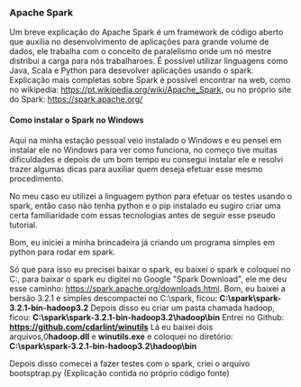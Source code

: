 ### Apache Spark

Um breve explicação do Apache Spark é um framework de código aberto que auxilia no desenvolvimento de aplicações para grande volume de dados, ele trabalha com o conceito de paralelismo onde um nó mestre distribui a carga para nós trabalharoes. É possível utilizar linguagens como Java, Scala e Python para desevolver aplicações usando o spark. 
Explicação mais completas sobre Spark é possível encontrar na web, como no wikipedia: https://pt.wikipedia.org/wiki/Apache_Spark, ou no próprio site do Spark: https://spark.apache.org/

#### Como instalar o Spark no Windows

Aqui na minha estação pessoal veio instalado o Windows e eu pensei em instalar ele no Windows para ver como funciona, no começo tive muitas dificuldades e depois de um bom tempo eu consegui instalar ele e resolvi trazer algumas dicas para auxiliar quem deseja efetuar esse mesmo procedimento.

No meu caso eu utilizei a linguagem python para efetuar os testes usando o spark, então caso não tenha python e o pip instalado eu sugiro criar uma certa familiaridade com essas tecnologias antes de seguir esse pseudo tutorial. 

Bom, eu iniciei a minha brincadeira já criando um programa simples em python para rodar em spark.

Só que para isso eu precisei baixar o spark, eu baixei o spark e coloquei no C:, para baixar o spark eu digitei no Google "Spark Download", ele me deu esse caminho: https://spark.apache.org/downloads.html. 
Bom, eu baixei a bersão 3.2.1 e simples descompactei no C:\spark, ficou: **C:\spark\spark-3.2.1-bin-hadoop3.2**
Depois disso eu criar um pasta chamada hadoop, ficou: **C:\spark\spark-3.2.1-bin-hadoop3.2\hadoop\bin**
Entrei no Github: **https://github.com/cdarlint/winutils**
Lá eu baixei dois arquivos,0**hadoop.dll** e **winutils.exe** e coloquei no diretório: **C:\spark\spark-3.2.1-bin-hadoop3.2\hadoop\bin**

Depois disso comecei a fazer testes com o spark, criei o arquivo bootsptrap.py (Explicação contida no próprio código fonte)









